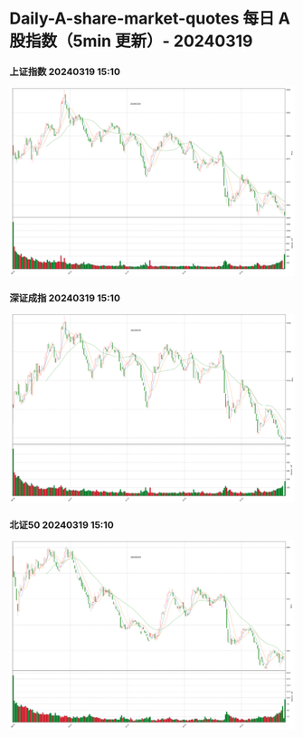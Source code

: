 
# Daily-A-share-market-quotes 每日 A 股指数（5min 更新）- 20240319

### 上证指数 20240319 15:10
![](./fig/2024/3/20240319-sh000001.png)

### 深证成指 20240319 15:10
![](./fig/2024/3/20240319-sz399001.png)

### 北证50 20240319 15:10
![](./fig/2024/3/20240319-bj899050.png)
